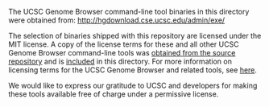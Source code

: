 The UCSC Genome Browser command-line tool binaries in this directory were
obtained from: <http://hgdownload.cse.ucsc.edu/admin/exe/>

The selection of binaries shipped with this repository are licensed under the
MIT license. A copy of the license terms for these and all other UCSC Genome
Browser command-line tools was [obtained from the source
repository](https://raw.githubusercontent.com/ucscGenomeBrowser/kent/9568517984aa16531fa5e6f928bf9fb06ca7b227/LICENSE)
and is [included](./LICENSE) in this directory. For more information on
licensing terms for the UCSC Genome Browser and related tools, see
[here](http://genome.ucsc.edu/license/).

We would like to express our gratitude to UCSC and developers for making these
tools available free of charge under a permissive license.
